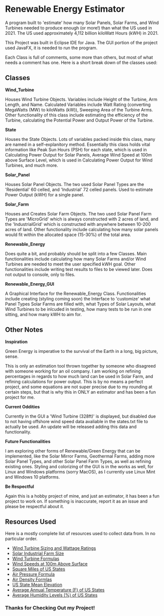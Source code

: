 # Renewable Energy Estimator
A program built to 'estimate' how many Solar Panels, Solar Farms, and Wind Turbines needed to produce enough (or more!) than what the US used in 2021.
The US used approximately 4,112 billion kiloWatt Hours (kWH) in 2021.

This Project was built in Eclipse IDE for Java. The GUI portion of the project used JavaFX, it is needed to run the program.

Each Class is full of comments, some more than others, but most of what needs a comment has one. Here is a short break down of the classes used:

## Classes

**Wind_Turbine**

Houses Wind Turbine Objects. Variables include Height of the Turbine, Arm Length, and Name. Calculated Variables include Watt Rating
(converting MegaWatts (MW) to kiloWatts (kW)), Sweeping Area of the Turbine Arms. Other functionality of this class include estimating the
efficiency of the Turbine, calculating the Potential Power and Output Power of the Turbine.

**State**

Houses the State Objects. Lots of variables packed inside this class, many are named in a self-explanitory method. Essentially this class holds vital
information like Peak Sun Hours (PSH) for each state, which is used in Calculating Power Output for Solar Panels,
Average Wind Speed at 100m above Surface Level, which is used in Calculating Power Output for Wind Turbines, and much more.

**Solar_Panel**

Houses Solar Panel Objects. The two used Solar Panel Types are the 'Residential' 60 celled, and 'Industrial' 72 celled panels. Used to estimate
Power Output (kWH) for a single panel.

**Solar_Farm**

Houses and Creates Solar Farm Objects. The two used Solar Panel Farm Types are 'MicroGrid' which is always constructed with 2 acres of land,
and the 'IndustrialGrid' which is constructed with anywhere between 10-200 acres of land. Other functionality include calculating how many
solar panels would fit within the allocated space (15-30%) of the total area.

**Renewable_Energy**

Does quite a bit, and probably should be split into a few Classes. Main functionalities include calculating how many Solar Farms and/or Wind Turbines
are needed to meet the user specified kWH goal. Other functionalities include writing test results to files to be viewed later. Does not output
to console, only to files.

**Renewable_Energy_GUI**

A Graphical Interface for the Renewable_Energy Class. Functionalities include creating (styling coming soon) the Interface to 'customize' what
Panel Types Solar Farms are filled with, what Types of Solar Layouts, what Wind Turbines to be inlcuded in testing, how many tests to be run in one
sitting, and how many kWH to aim for.

## Other Notes

**Inspiration**

Green Energy is imperative to the survival of the Earth in a long, big picture, sense. 

This is only an estimation tool thrown together by someone who disagreed with someone working for an oil company. 
I am working on refining percentages in regards to how much land can be used in 
Solar Farm, and refining calculations for power output. This is by no means a perfect project, and some equations are not super precise
due to my rounding at certain steps, but that is why this in ONLY an estimator and has been a fun project for me.

**Current Oddities**

Currently in the GUI a 'Wind Turbine (328ft)' is displayed, but disabled due to not having offshore wind speed data avaliable in the states.txt file
to actually be used. An update will be released adding this data and functionality.

**Future Functionalities**

I am exploring other forms of Renewable/Green Energy that can be implemented, like the Solar Mirror Farms, Geothermal Farms, adding more Solar Panel Types,
and other Solar Panel Farm Types, as well as refining existing ones. Styling and colorizing of the GUI is in the works as well, for Linux and Windows
platforms (sorry MacOS), as I currently use Linux Mint and Windows 10 platforms.

**Be Respectful**

Again this is a hobby project of mine, and just an estimator, it has been a fun project to work on. If something is inaccurate, report it as an issue
and please be respectful about it. 

## Resources Used

Here is a mostly complete list of resources used to collect data from. In no particular order. 
- [Wind Turbine Sizing and Wattage Ratings](https://www.energy.gov/eere/articles/wind-turbines-bigger-better)
- [Solar Industrial Farm Size](https://www.ysgsolar.com/blog/top-5-solar-farm-land-requirements-ysg-solar)
- [Wind Turbine Formulas](https://www.omnicalculator.com/ecology/wind-turbine)
- [Wind Speeds at 100m Above Surface](https://www.nrel.gov/gis/wind-resource-maps.html)
- [Square Miles of US States](https://statesymbolsusa.org/symbol-official-item/national-us/uncategorized/states-size)
- [Air Pressure Formula](https://www.engineeringtoolbox.com/air-altitude-pressure-d_462.html)
- [Air Density Formlas](https://www.brisbanehotairballooning.com.au/calculate-air-density/)
- [US State Mean Elevation](https://en.wikipedia.org/wiki/List_of_U.S._states_and_territories_by_elevation)
- [Average Annual Temperature (F) of US States](https://www.currentresults.com/Weather/US/average-annual-state-temperatures.php)
- [Average Humidity Levels (%) of US States](https://www.currentresults.com/Weather/US/annual-average-humidity-by-state.php)

### Thanks for Checking Out my Project!
